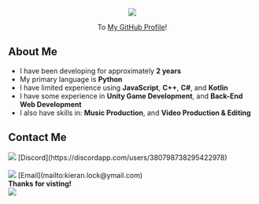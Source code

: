 <div align="center">
<img src="https://steamuserimages-a.akamaihd.net/ugc/960838928918232348/CE0E0935ABF7FDC0948EF877D7A647ABADE17CDB/" align="center">

To [My GitHub Profile](github.com/OneBigUnit)!
</div>


## About Me

* I have been developing for approximately **2 years**
* My primary language is **Python**
* I have limited experience using **JavaScript**, **C++**, **C#**, and **Kotlin**
* I have some experience in **Unity Game Development**, and **Back-End Web Development**
* I also have skills in: **Music Production**, and **Video Production & Editing**

## Contact Me

<img src="https://img.icons8.com/color/48/000000/discord-logo.png">
[Discord](https://discordapp.com/users/380798738295422978)
<br><br>
<img src="https://img.icons8.com/color/48/000000/yahoo-mail-app.png">
[Email](mailto:kieran.lock@ymail.com)

<Goodbye>
  <summary>
    <b> Thanks for visting! </b>
  </summary>
  <img src="https://media0.giphy.com/media/9eM1SWnqjrc40/200.gif" align="center">
</Goodbye>
